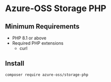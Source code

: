 # Azure-OSS Storage PHP

## Minimum Requirements

* PHP 8.1 or above
* Required PHP extensions
    * curl
  
## Install

```shell
composer require azure-oss/storage-php
```